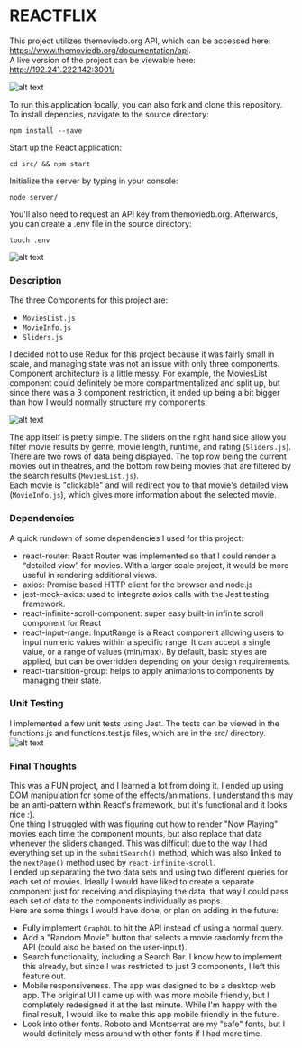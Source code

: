 # REACTFLIX #

This project utilizes themoviedb.org API, which can be accessed here: https://www.themoviedb.org/documentation/api. 
<br />
A live version of the project can be viewable here: http://192.241.222.142:3001/

![alt text](https://github.com/ebui91/reactflix/blob/master/src/assets/screenshots/main-view.png)


To run this application locally, you can also fork and clone this repository. 
<br />
To install depencies, navigate to the source directory:
```
npm install --save
```


Start up the React application:
```
cd src/ && npm start 
```

Initialize the server by typing in your console:
```
node server/
```

You'll also need to request an API key from themoviedb.org. Afterwards, you can create a .env file in the source directory:
```
touch .env
```
![alt text](https://github.com/ebui91/reactflix/blob/master/src/assets/screenshots/env.png)

### Description ###
The three Components for this project are: 
- `MoviesList.js`
- `MovieInfo.js`
- `Sliders.js`

I decided not to use Redux for this project because it was fairly small in scale, and managing state was not an issue with only three components. Component architecture is a little messy. For example, the MoviesList component could definitely be more compartmentalized and split up, but since there was a 3 component restriction, it ended up being a bit bigger than how I would normally structure my components.

![alt text](https://github.com/ebui91/reactflix/blob/master/src/assets/screenshots/detailed-view.png)

The app itself is pretty simple. The sliders on the right hand side allow you filter movie results by genre, movie length, runtime, and rating (`Sliders.js`). There are two rows of data being displayed. The top row being the current movies out in theatres, and the bottom row being movies that are filtered by the search results (`MoviesList.js`). 
<br />
Each movie is "clickable" and will redirect you to that movie's detailed view (`MovieInfo.js`), which gives more information about the selected movie.


### Dependencies ###
A quick rundown of some dependencies I used for this project:
- react-router: React Router was implemented so that I could render a “detailed view” for movies. With a larger scale project, it would be more useful in rendering additional views.
- axios: Promise based HTTP client for the browser and node.js
- jest-mock-axios: used to integrate axios calls with the Jest testing framework.
- react-infinite-scroll-component: super easy built-in infinite scroll component for React
- react-input-range: InputRange is a React component allowing users to input numeric values within a specific range. It can accept a single value, or a range of values (min/max). By default, basic styles are applied, but can be overridden depending on your design requirements.
- react-transition-group: helps to apply animations to components by managing their state.


### Unit Testing ###
I implemented a few unit tests using Jest. The tests can be viewed in the functions.js and functions.test.js files, which are in the src/ directory.
![alt text](https://github.com/ebui91/reactflix/blob/master/src/assets/screenshots/unit-tests.png)


### Final Thoughts ###
This was a FUN project, and I learned a lot from doing it. I ended up using DOM manipulation for some of the effects/animations. I understand this may be an anti-pattern within React's framework, but it's functional and it looks nice :).
<br />
One thing I struggled with was figuring out how to render "Now Playing" movies each time the component mounts, but also replace that data whenever the sliders changed. This was difficult due to the way I had everything set up in the `submitSearch()` method, which was also linked to the `nextPage()` method used by `react-infinite-scroll`.
<br />
I ended up separating the two data sets and using two different queries for each set of movies. Ideally I would have liked to create a separate component just for receiving and displaying the data, that way I could pass each set of data to the components individually as props.
<br />
Here are some things I would have done, or plan on adding in the future:
- Fully implement `GraphQL` to hit the API instead of using a normal query.
- Add a "Random Movie" button that selects a movie randomly from the API (could also be based on the user-input).
- Search functionality, including a Search Bar. I know how to implement this already, but since I was restricted to just 3 components, I left this feature out.
- Mobile responsiveness. The app was designed to be a desktop web app. The original UI I came up with was more mobile friendly, but I completely redesigned it at the last minute. While I'm happy with the final result, I would like to make this app mobile friendly in the future.
- Look into other fonts. Roboto and Montserrat are my "safe" fonts, but I would definitely mess around with other fonts if I had more time.


